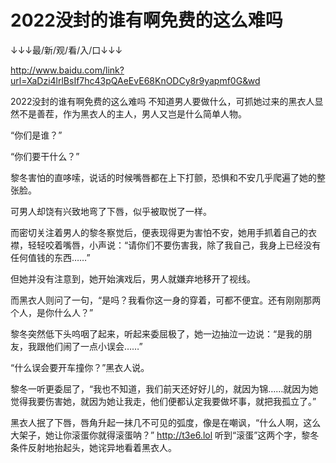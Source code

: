 # 2022没封的谁有啊免费的这么难吗

↓↓↓最/新/观/看/入/口↓↓↓

http://www.baidu.com/link?url=XaDzi4lrlBsIf7hc43pQAeEvE68KnODCy8r9yapmf0G&wd

2022没封的谁有啊免费的这么难吗
不知道男人要做什么，可抓她过来的黑衣人显然不是善茬，作为黑衣人的主人，男人又岂是什么简单人物。

“你们是谁？”

“你们要干什么？”

黎冬害怕的直哆嗦，说话的时候嘴唇都在上下打颤，恐惧和不安几乎爬遍了她的整张脸。

可男人却饶有兴致地弯了下唇，似乎被取悦了一样。

而密切关注着男人的黎冬察觉后，便表现得更为害怕不安，她用手抓着自己的衣襟，轻轻咬着嘴唇，小声说：“请你们不要伤害我，除了我自己，我身上已经没有任何值钱的东西……”

但她并没有注意到，她开始演戏后，男人就嫌弃地移开了视线。

而黑衣人则问了一句，“是吗？我看你这一身的穿着，可都不便宜。还有刚刚那两个人，是你什么人？”

黎冬突然低下头呜咽了起来，听起来委屈极了，她一边抽泣一边说：“是我的朋友，我跟他们闹了一点小误会……”

“什么误会要开车撞你？”黑衣人说。

黎冬一听更委屈了，“我也不知道，我们前天还好好儿的，就因为锦……就因为她觉得我要伤害她，就因为她让我走，他们便都认定我要做坏事，就把我孤立了。”

黑衣人抿了下唇，唇角升起一抹几不可见的弧度，像是在嘲讽，“什么人啊，这么大架子，她让你滚蛋你就得滚蛋呐？”
http://t3e6.lol
听到“滚蛋”这两个字，黎冬条件反射地抬起头，她诧异地看着黑衣人。
